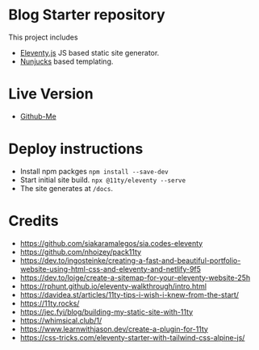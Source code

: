 # Blog Starter repository

This project includes

- [Eleventy.js](https://github.com/11ty/eleventy/) JS based static site generator.
- [Nunjucks](https://mozilla.github.io/nunjucks/templating.html) based templating.

# Live Version

- [Github-Me](https://jaydeepgo.github.io/)

# Deploy instructions

- Install npm packges
  `npm install --save-dev`
- Start initial site build.
  `npx @11ty/eleventy --serve`
- The site generates at `/docs`.

# Credits

- https://github.com/siakaramalegos/sia.codes-eleventy
- https://github.com/nhoizey/pack11ty
- https://dev.to/ingosteinke/creating-a-fast-and-beautiful-portfolio-website-using-html-css-and-eleventy-and-netlify-9f5
- https://dev.to/loige/create-a-sitemap-for-your-eleventy-website-25h
- https://rphunt.github.io/eleventy-walkthrough/intro.html
- https://davidea.st/articles/11ty-tips-i-wish-i-knew-from-the-start/
- https://11ty.rocks/
- https://jec.fyi/blog/building-my-static-site-with-11ty
- https://whimsical.club/1/
- https://www.learnwithjason.dev/create-a-plugin-for-11ty
- https://css-tricks.com/eleventy-starter-with-tailwind-css-alpine-js/